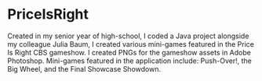 # PriceIsRight
Created in my senior year of high-school, I coded a Java project alongside my colleague Julia Baum, I created various mini-games featured in the Price Is Right CBS gameshow. I created PNGs for the gameshow assets in Adobe Photoshop. Mini-games featured in the application include: Push-Over!, the Big Wheel, and the Final Showcase Showdown.
